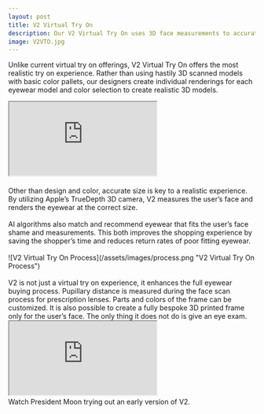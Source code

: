 ```yaml
---
layout: post
title: V2 Virtual Try On
description: Our V2 Virtual Try On uses 3D face measurements to accurately fit eyewear on the user’s face in real-time with the accurate size ratio.
image: V2VTO.jpg
---
```


Unlike current virtual try on offerings, V2 Virtual Try On offers the most realistic try on experience. Rather than using hastily 3D scanned models with basic color pallets, our designers create individual renderings for each eyewear model and color selection to create realistic 3D models.<br>
<div class="resp-container">
	<iframe class="resp-iframe" title="V2 Demo" src="https://www.youtube.com/embed/F5ir6iS4Gok" allow="accelerometer; autoplay; encrypted-media; gyroscope; picture-in-picture" allowfullscreen></iframe>
</div>
<br>
Other than design and color, accurate size is key to a realistic experience. By utilizing Apple’s TrueDepth 3D camera, V2 measures the user’s face and renders the eyewear at the correct size.<br>
<br>
AI algorithms also match and recommend eyewear that fits the user’s face shame and measurements. This both improves the shopping experience by saving the shopper’s time and reduces return rates of poor fitting eyewear.<br>
<br>
![V2 Virtual Try On Process](/assets/images/process.png "V2 Virtual Try On Process")<br>
<br>
V2 is not just a virtual try on experience, it enhances the full eyewear buying process. Pupillary distance is measured during the face scan process for prescription lenses. Parts and colors of the frame can be customized. It is also possible to create a fully bespoke 3D printed frame only for the user’s face. The only thing it does not do is give an eye exam.
<div class="resp-container">
	<iframe title="President Moon trying V2 video" class="resp-iframe" src="https://www.youtube.com/embed/6fnyAcf4UcI?start=185" allow="accelerometer; autoplay; encrypted-media; gyroscope; picture-in-picture" allowfullscreen></iframe>
</div>
Watch President Moon trying out an early version of V2.
